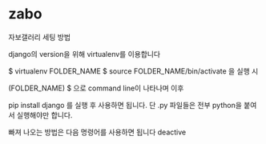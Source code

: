 zabo
====

자보갤러리 세팅 방법

django의 version을 위해 virtualenv를 이용합니다

$ virtualenv FOLDER_NAME
$ source FOLDER_NAME/bin/activate
을 실행 시

(FOLDER_NAME) $
으로 command line이 나타나며 이후

pip install django
를 실행 후 사용하면 됩니다.
단 .py 파일들은 전부 python을 붙여서 실행해야만 합니다.

빠져 나오는 방법은 다음 명령어를 사용하면 됩니다
deactive


